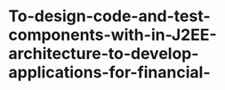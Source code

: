 # To-design-code-and-test-components-with-in-J2EE-architecture-to-develop-applications-for-financial-